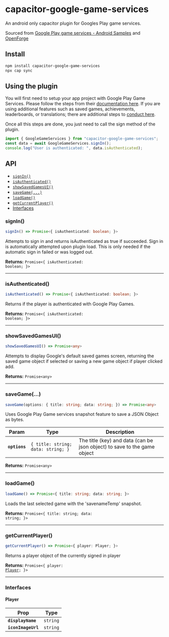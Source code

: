 # capacitor-google-game-services

An android only capacitor plugin for Googles Play game services.

Sourced from [Google Play game services - Android Samples](https://github.com/playgameservices/android-basic-samples) and [OpenForge](https://github.com/openforge/capacitor-game-services)

## Install

```bash
npm install capacitor-google-game-services
npx cap sync
```

## Using the plugin

You will first need to setup your app project with Google Play Game Services. Please follow the steps from their [documentation here](https://developers.google.com/games/services/console/enabling).
If you are using additional features such as saved games, achievements, leaderboards, or translations; there are additional steps to [conduct here](https://developers.google.com/games/services/console/configuring).

Once all this steps are done, you just need to call the sign method of the plugin.

```ts
import { GoogleGameServices } from "capacitor-google-game-services";
const data = await GoogleGameServices.signIn();
console.log("User is authenticated: ", data.isAuthenticated);
```

## API

<docgen-index>

* [`signIn()`](#signin)
* [`isAuthenticated()`](#isauthenticated)
* [`showSavedGamesUI()`](#showsavedgamesui)
* [`saveGame(...)`](#savegame)
* [`loadGame()`](#loadgame)
* [`getCurrentPlayer()`](#getcurrentplayer)
* [Interfaces](#interfaces)

</docgen-index>

<docgen-api>
<!--Update the source file JSDoc comments and rerun docgen to update the docs below-->

### signIn()

```typescript
signIn() => Promise<{ isAuthenticated: boolean; }>
```

Attempts to sign in and returns isAuthenticated as true if succeeded. Sign in is automatically attempted upon plugin load. This is only needed if the automatic sign in failed or was logged out.

**Returns:** <code>Promise&lt;{ isAuthenticated: boolean; }&gt;</code>

--------------------


### isAuthenticated()

```typescript
isAuthenticated() => Promise<{ isAuthenticated: boolean; }>
```

Returns if the player is authenticated with Google Play Games.

**Returns:** <code>Promise&lt;{ isAuthenticated: boolean; }&gt;</code>

--------------------


### showSavedGamesUI()

```typescript
showSavedGamesUI() => Promise<any>
```

Attempts to display Google's default saved games screen, returning the saved game object if selected or saving a new game object if player clicked add.

**Returns:** <code>Promise&lt;any&gt;</code>

--------------------


### saveGame(...)

```typescript
saveGame(options: { title: string; data: string; }) => Promise<any>
```

Uses Google Play Game services snapshot feature to save a JSON Object as bytes.

| Param         | Type                                          | Description                                                              |
| ------------- | --------------------------------------------- | ------------------------------------------------------------------------ |
| **`options`** | <code>{ title: string; data: string; }</code> | The title (key) and data (can be json object) to save to the game object |

**Returns:** <code>Promise&lt;any&gt;</code>

--------------------


### loadGame()

```typescript
loadGame() => Promise<{ title: string; data: string; }>
```

Loads the last selected game with the 'savenameTemp' snapshot.

**Returns:** <code>Promise&lt;{ title: string; data: string; }&gt;</code>

--------------------


### getCurrentPlayer()

```typescript
getCurrentPlayer() => Promise<{ player: Player; }>
```

Returns a player object of the currently signed in player

**Returns:** <code>Promise&lt;{ player: <a href="#player">Player</a>; }&gt;</code>

--------------------


### Interfaces


#### Player

| Prop               | Type                |
| ------------------ | ------------------- |
| **`displayName`**  | <code>string</code> |
| **`iconImageUrl`** | <code>string</code> |

</docgen-api>
